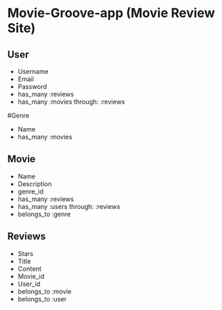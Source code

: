 # Movie-Groove-app (Movie Review Site)

## User
- Username
- Email
- Password
- has_many :reviews
- has_many :movies through: :reviews

#Genre
- Name
- has_many :movies


## Movie
- Name
- Description
- genre_id
- has_many :reviews
- has_many :users through: :reviews
- belongs_to :genre



## Reviews
- Stars
- Title
- Content
- Movie_id
- User_id
- belongs_to :movie
- belongs_to :user
